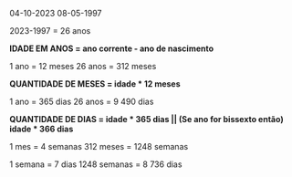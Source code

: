 04-10-2023
08-05-1997

2023-1997 = 26 anos

**IDADE EM ANOS = ano corrente - ano de nascimento**

1 ano = 12 meses
26 anos = 312 meses

**QUANTIDADE DE MESES = idade * 12 meses**

1 ano = 365 dias
26 anos = 9 490 dias

**QUANTIDADE DE DIAS = idade * 365 dias || (Se ano for bissexto então) idade * 366 dias**



1 mes = 4 semanas
312 meses = 1248 semanas

1 semana = 7 dias
1248 semanas = 8 736 dias